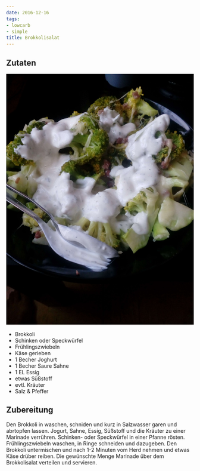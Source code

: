 ```yaml
---
date: 2016-12-16
tags:
- lowcarb
- simple
title: Brokkolisalat
---
```


## Zutaten
![](/img/brokkolisalat.jpg)

- Brokkoli
- Schinken oder Speckwürfel
- Frühlingszwiebeln
- Käse gerieben
- 1 Becher  Joghurt
- 1 Becher  Saure Sahne
- 1 EL      Essig
- etwas     Süßstoff
- evtl. Kräuter
- Salz & Pfeffer

## Zubereitung

Den Brokkoli in waschen, schniden und kurz in Salzwasser garen und abrtopfen lassen.
Jogurt, Sahne, Essig, Süßstoff und die Kräuter zu einer Marinade verrühren.
Schinken- oder Speckwürfel in einer Pfanne rösten. Frühlingszwiebeln waschen, in Ringe schneiden und dazugeben. Den Brokkoli untermischen und nach 1-2 Minuten vom Herd nehmen und etwas Käse drüber reiben.
Die gewünschte Menge Marinade über dem Brokkolisalat verteilen und servieren.
